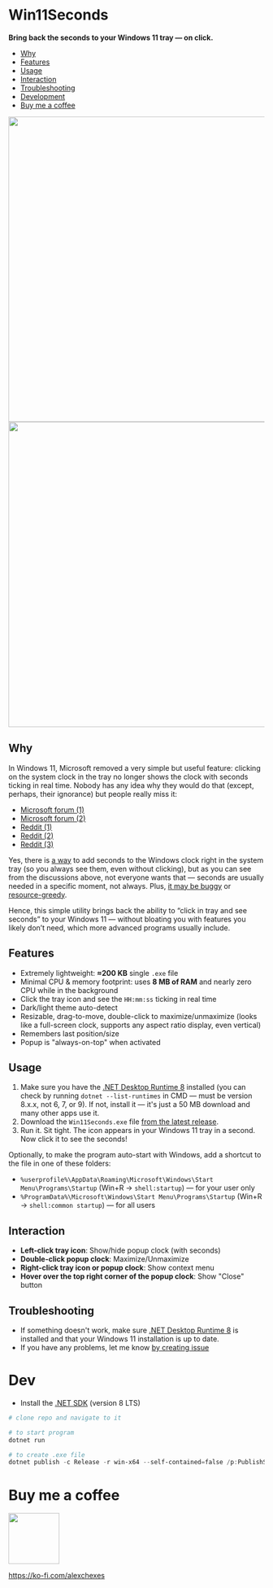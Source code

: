 # Win11Seconds

**Bring back the seconds to your Windows 11 tray — on click.**

* [Why](#why)
* [Features](#features)
* [Usage](#usage)
* [Interaction](#interaction)
* [Troubleshooting](#troubleshooting)
* [Development](#dev)
* [Buy me a coffee](#buy-me-a-coffee)

<img width=600 src=https://github.com/user-attachments/assets/0340d295-7dd8-4a88-8f81-2eb0390d5066 />

<img width=600 src=https://github.com/user-attachments/assets/e60e5e9c-dbc2-4a94-8e75-4883247cb4fa />

## Why

In Windows 11, Microsoft removed a very simple but useful feature: clicking on the system clock in the tray no longer shows the clock with seconds ticking in real time. Nobody has any idea why they would do that (except, perhaps, their ignorance) but people really miss it:

* [Microsoft forum (1)](https://answers.microsoft.com/en-us/windows/forum/all/how-can-i-show-time-with-seconds-when-clicking-on/5702b0c4-8009-4332-80f8-b636a2279ab8)
* [Microsoft forum (2)](https://answers.microsoft.com/en-us/windows/forum/all/how-to-show-time-with-seconds-when-clicking-on-the/ceef59eb-cf30-4690-8615-9bf32cae40ec)
* [Reddit (1)](https://www.reddit.com/r/Windows11/comments/1bt6qs2/i_know_this_is_dumb_but_does_anyone_else_miss_the/)
* [Reddit (2)](https://www.reddit.com/r/Windows11/comments/1hrcj4i/i_just_want_a_clock_that_displays_seconds_that/)
* [Reddit (3)](https://www.reddit.com/r/Windows11/comments/1g3ps74/is_there_any_way_to_get_the_clock_with_seconds/)

Yes, there is [a way](https://www.elevenforum.com/t/turn-on-or-off-show-seconds-in-system-tray-clock-in-windows-11.10591/) to add seconds to the Windows clock right in the system tray (so you always see them, even without clicking), but as you can see from the discussions above, not everyone wants that — seconds are usually needed in a specific moment, not always. Plus, [it may be buggy](https://answers.microsoft.com/en-us/windows/forum/all/showing-seconds-on-clock-caused-problems-is-there/b2c5d253-8502-4707-80c5-46790702637c) or [resource-greedy](https://www.reddit.com/r/Windows11/comments/1gwk0yv/how_much_power_can_this_possibly_take_up/).

Hence, this simple utility brings back the ability to “click in tray and see seconds” to your Windows 11 — without bloating you with features you likely don’t need, which more advanced programs usually include.

## Features

- Extremely lightweight: **≈200 KB** single `.exe` file
- Minimal CPU & memory footprint: uses **8 MB of RAM** and nearly zero CPU while in the background
- Click the tray icon and see the `HH:mm:ss` ticking in real time
- Dark/light theme auto-detect
- Resizable, drag-to-move, double-click to maximize/unmaximize (looks like a full-screen clock, supports any aspect ratio display, even vertical)
- Remembers last position/size
- Popup is "always-on-top" when activated

## Usage

1. Make sure you have the [.NET Desktop Runtime 8](https://dotnet.microsoft.com/en-us/download/dotnet/8.0) installed (you can check by running `dotnet --list-runtimes` in CMD — must be version 8.x.x, not 6, 7, or 9). If not, install it — it's just a 50 MB download and many other apps use it.
2. Download the `Win11Seconds.exe` file [from the latest release](https://github.com/alexchexes/Win11Seconds/releases/latest/download/Win11Seconds.exe).  
3. Run it. Sit tight. The icon appears in your Windows 11 tray in a second. Now click it to see the seconds!

Optionally, to make the program auto-start with Windows, add a shortcut to the file in one of these folders:
* `%userprofile%\AppData\Roaming\Microsoft\Windows\Start Menu\Programs\Startup` (Win+R → `shell:startup`) — for your user only
* `%ProgramData%\Microsoft\Windows\Start Menu\Programs\Startup` (Win+R → `shell:common startup`) — for all users

## Interaction

- **Left-click tray icon**: Show/hide popup clock (with seconds)  
- **Double-click popup clock**: Maximize/Unmaximize  
- **Right-click tray icon or popup clock**: Show context menu  
- **Hover over the top right corner of the popup clock**: Show "Close" button

## Troubleshooting

- If something doesn't work, make sure [.NET Desktop Runtime 8](https://dotnet.microsoft.com/en-us/download/dotnet/8.0) is installed and that your Windows 11 installation is up to date.
- If you have any problems, let me know [by creating issue](https://github.com/alexchexes/Win11Seconds/issues)

# Dev

- Install the [.NET SDK](https://dotnet.microsoft.com/en-us/download) (version 8 LTS)

```powershell
# clone repo and navigate to it

# to start program
dotnet run

# to create .exe file
dotnet publish -c Release -r win-x64 --self-contained=false /p:PublishSingleFile=true
```

# Buy me a coffee

<a href="https://ko-fi.com/alexchexes">
  <img src=https://github.com/user-attachments/assets/59c35381-4cb5-472a-a730-15dbe76862eb width=100px />
</a>

https://ko-fi.com/alexchexes
